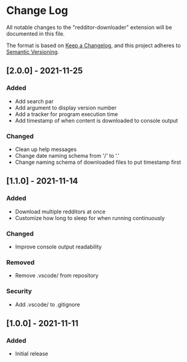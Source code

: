 # Change Log

All notable changes to the "redditor-downloader" extension will be documented in this file.

The format is based on [Keep a Changelog](https://keepachangelog.com/en/1.0.0/),
and this project adheres to [Semantic Versioning](https://semver.org/spec/v2.0.0.html).

## [2.0.0] - 2021-11-25

### Added

- Add search par
- Add argument to display version number
- Add a tracker for program execution time
- Add timestamp of when content is downloaded to console output

### Changed

- Clean up help messages
- Change date naming schema from '/' to '.'
- Change naming schema of downloaded files to put timestamp first

## [1.1.0] - 2021-11-14

### Added

- Download multiple redditors at once
- Customize how long to sleep for when running continuously

### Changed

- Improve console output readability

### Removed

- Remove .vscode/ from repository

### Security

- Add .vscode/ to .gitignore

## [1.0.0] - 2021-11-11

### Added

- Initial release
